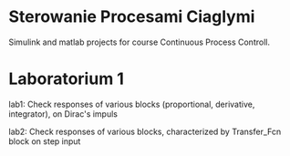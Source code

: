 # Sterowanie Procesami Ciaglymi 
Simulink and matlab projects for course Continuous Process Controll.

# Laboratorium 1
lab1: Check responses of various blocks (proportional, derivative, integrator), on Dirac's impuls

lab2: Check responses of various blocks, characterized by Transfer_Fcn block on step input
